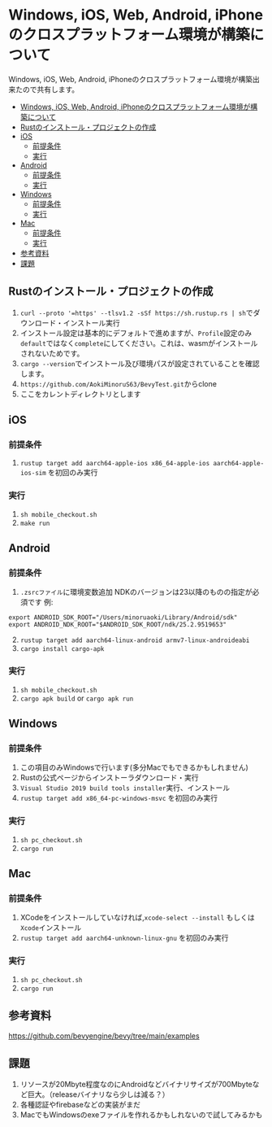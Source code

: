 # Windows, iOS, Web, Android, iPhoneのクロスプラットフォーム環境が構築について
Windows, iOS, Web, Android, iPhoneのクロスプラットフォーム環境が構築出来たので共有します。

- [Windows, iOS, Web, Android, iPhoneのクロスプラットフォーム環境が構築について](#windows-ios-web-android-iphoneのクロスプラットフォーム環境が構築について)
 - [Rustのインストール・プロジェクトの作成](#rustのインストールプロジェクトの作成)
 - [iOS](#ios)
   - [前提条件](#前提条件)
   - [実行](#実行)
 - [Android](#android)
   - [前提条件](#前提条件-1)
   - [実行](#実行-1)
 - [Windows](#windows)
   - [前提条件](#前提条件-2)
   - [実行](#実行-2)
 - [Mac](#mac)
   - [前提条件](#前提条件-3)
   - [実行](#実行-3)
 - [参考資料](#参考資料)
 - [課題](#課題)


## Rustのインストール・プロジェクトの作成
1. `curl --proto '=https' --tlsv1.2 -sSf https://sh.rustup.rs | sh`でダウンロード・インストール実行
2. インストール設定は基本的にデフォルトで進めますが、`Profile`設定のみ`default`ではなく`complete`にしてください。これは、wasmがインストールされないためです。
3. `cargo --version`でインストール及び環境パスが設定されていることを確認します。
4. `https://github.com/AokiMinoruS63/BevyTest.git`からclone
5. ここをカレントディレクトリとします

## iOS
### 前提条件
1. `rustup target add aarch64-apple-ios x86_64-apple-ios aarch64-apple-ios-sim` を初回のみ実行
### 実行
1. `sh mobile_checkout.sh`
2. `make run`


## Android
### 前提条件
1. `.zsrcファイル`に環境変数追加
NDKのバージョンは23以降のものの指定が必須です
例:
```
export ANDROID_SDK_ROOT="/Users/minoruaoki/Library/Android/sdk"
export ANDROID_NDK_ROOT="$ANDROID_SDK_ROOT/ndk/25.2.9519653"
```
2. `rustup target add aarch64-linux-android armv7-linux-androideabi`
3. `cargo install cargo-apk`

### 実行
1. `sh mobile_checkout.sh`
2. `cargo apk build` or `cargo apk run`

## Windows
### 前提条件
1. この項目のみWindowsで行います(多分Macでもできるかもしれません)
2. Rustの公式ページからインストーラダウンロード・実行
3. `Visual Studio 2019 build tools installer`実行、インストール
4. `rustup target add x86_64-pc-windows-msvc` を初回のみ実行

### 実行
1. `sh pc_checkout.sh`
2. `cargo run`

## Mac
### 前提条件
1. XCodeをインストールしていなければ,`xcode-select --install` もしくは`Xcode`インストール
2. `rustup target add aarch64-unknown-linux-gnu` を初回のみ実行
### 実行
1. `sh pc_checkout.sh`
2. `cargo run`

## 参考資料
https://github.com/bevyengine/bevy/tree/main/examples

## 課題
1. リソースが20Mbyte程度なのにAndroidなどバイナリサイズが700Mbyteなど巨大。（releaseバイナリなら少しは減る？）
2. 各種認証やfirebaseなどの実装がまだ
3. MacでもWindowsのexeファイルを作れるかもしれないので試してみるかも
